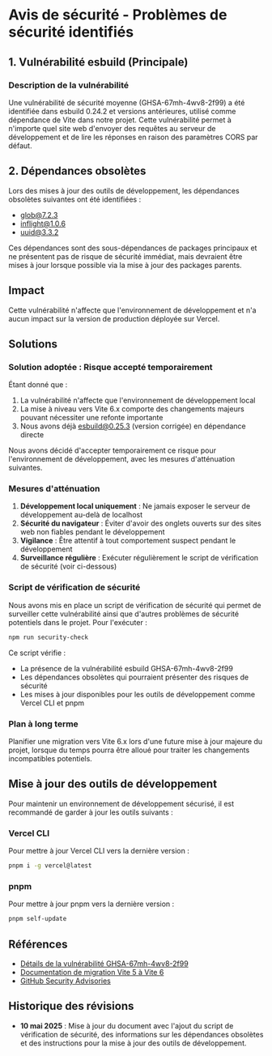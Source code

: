 # Avis de sécurité - Problèmes de sécurité identifiés

## 1. Vulnérabilité esbuild (Principale)

### Description de la vulnérabilité

Une vulnérabilité de sécurité moyenne (GHSA-67mh-4wv8-2f99) a été identifiée dans esbuild 0.24.2 et versions antérieures, utilisé comme dépendance de Vite dans notre projet. Cette vulnérabilité permet à n'importe quel site web d'envoyer des requêtes au serveur de développement et de lire les réponses en raison des paramètres CORS par défaut.

## 2. Dépendances obsolètes

Lors des mises à jour des outils de développement, les dépendances obsolètes suivantes ont été identifiées :

- glob@7.2.3
- inflight@1.0.6
- uuid@3.3.2

Ces dépendances sont des sous-dépendances de packages principaux et ne présentent pas de risque de sécurité immédiat, mais devraient être mises à jour lorsque possible via la mise à jour des packages parents.

## Impact

Cette vulnérabilité n'affecte que l'environnement de développement et n'a aucun impact sur la version de production déployée sur Vercel.

## Solutions

### Solution adoptée : Risque accepté temporairement

Étant donné que :

1. La vulnérabilité n'affecte que l'environnement de développement local
2. La mise à niveau vers Vite 6.x comporte des changements majeurs pouvant nécessiter une refonte importante
3. Nous avons déjà esbuild@0.25.3 (version corrigée) en dépendance directe

Nous avons décidé d'accepter temporairement ce risque pour l'environnement de développement, avec les mesures d'atténuation suivantes.

### Mesures d'atténuation

1. **Développement local uniquement** : Ne jamais exposer le serveur de développement au-delà de localhost
2. **Sécurité du navigateur** : Éviter d'avoir des onglets ouverts sur des sites web non fiables pendant le développement
3. **Vigilance** : Être attentif à tout comportement suspect pendant le développement
4. **Surveillance régulière** : Exécuter régulièrement le script de vérification de sécurité (voir ci-dessous)

### Script de vérification de sécurité

Nous avons mis en place un script de vérification de sécurité qui permet de surveiller cette vulnérabilité ainsi que d'autres problèmes de sécurité potentiels dans le projet. Pour l'exécuter :

```bash
npm run security-check
```

Ce script vérifie :

- La présence de la vulnérabilité esbuild GHSA-67mh-4wv8-2f99
- Les dépendances obsolètes qui pourraient présenter des risques de sécurité
- Les mises à jour disponibles pour les outils de développement comme Vercel CLI et pnpm

### Plan à long terme

Planifier une migration vers Vite 6.x lors d'une future mise à jour majeure du projet, lorsque du temps pourra être alloué pour traiter les changements incompatibles potentiels.

## Mise à jour des outils de développement

Pour maintenir un environnement de développement sécurisé, il est recommandé de garder à jour les outils suivants :

### Vercel CLI

Pour mettre à jour Vercel CLI vers la dernière version :

```bash
pnpm i -g vercel@latest
```

### pnpm

Pour mettre à jour pnpm vers la dernière version :

```bash
pnpm self-update
```

## Références

- [Détails de la vulnérabilité GHSA-67mh-4wv8-2f99](https://github.com/advisories/GHSA-67mh-4wv8-2f99)
- [Documentation de migration Vite 5 à Vite 6](https://vitejs.dev/guide/migration)
- [GitHub Security Advisories](https://github.com/advisories)

## Historique des révisions

- **10 mai 2025** : Mise à jour du document avec l'ajout du script de vérification de sécurité, des informations sur les dépendances obsolètes et des instructions pour la mise à jour des outils de développement.

